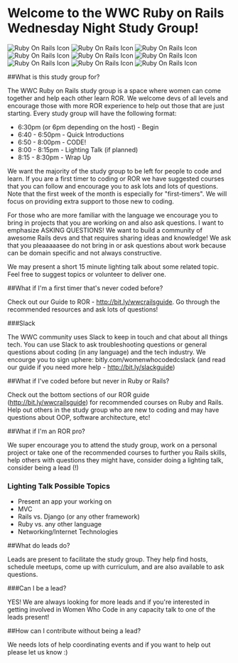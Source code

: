 # Welcome to the WWC Ruby on Rails Wednesday Night Study Group!

![Ruby On Rails Icon](http://files.softicons.com/download/application-icons/ruby-programming-icons-by-ahmad-galal/png/48/RubyOnRails.png)
![Ruby On Rails Icon](http://files.softicons.com/download/application-icons/ruby-programming-icons-by-ahmad-galal/png/48/RubyOnRails.png)
![Ruby On Rails Icon](http://files.softicons.com/download/application-icons/ruby-programming-icons-by-ahmad-galal/png/48/RubyOnRails.png)
![Ruby On Rails Icon](http://files.softicons.com/download/application-icons/ruby-programming-icons-by-ahmad-galal/png/48/RubyOnRails.png)
![Ruby On Rails Icon](http://files.softicons.com/download/application-icons/ruby-programming-icons-by-ahmad-galal/png/48/RubyOnRails.png)
![Ruby On Rails Icon](http://files.softicons.com/download/application-icons/ruby-programming-icons-by-ahmad-galal/png/48/RubyOnRails.png)
![Ruby On Rails Icon](http://files.softicons.com/download/application-icons/ruby-programming-icons-by-ahmad-galal/png/48/RubyOnRails.png)
![Ruby On Rails Icon](http://files.softicons.com/download/application-icons/ruby-programming-icons-by-ahmad-galal/png/48/RubyOnRails.png)
![Ruby On Rails Icon](http://files.softicons.com/download/application-icons/ruby-programming-icons-by-ahmad-galal/png/48/RubyOnRails.png)

##What is this study group for?

The WWC Ruby on Rails study group is a space where women can come together and help each other learn ROR. We welcome devs of all levels and encourage those with more ROR experience to help out those that are just starting. Every study group will have the following format:

* 6:30pm (or 6pm depending on the host) - Begin
* 6:40 - 6:50pm - Quick Introductions 
* 6:50 - 8:00pm - CODE!
* 8:00 - 8:15pm - Lighting Talk (if planned)
* 8:15 - 8:30pm - Wrap Up 

We want the majority of the study group to be left for people to code and learn. If you are a first timer to coding or ROR we have suggested courses that you can follow and encourage you to ask lots and lots of questions. Note that the first week of the month is especially for "first-timers". We will focus on providing extra support to those new to coding. 

For those who are more familiar with the language we encourage you to bring in projects that you are working on and also ask questions. I want to emphasize ASKING QUESTIONS! We want to build a community of awesome Rails devs and that requires sharing ideas and knowledge! We ask that you pleaaaaasee do not bring in or ask questions about work because can be domain specific and not always constructive. 

We may present a short 15 minute lighting talk about some related topic. Feel free to suggest topics or volunteer to deliver one.

##What if I'm a first timer that's never coded before?

Check out our Guide to ROR - http://bit.ly/wwcrailsguide. Go through the recommended resources and ask lots of questions!

###Slack

The WWC community uses Slack to keep in touch and chat about all things tech. You can use Slack to ask troubleshooting questions or general questions about coding (in any language) and the tech industry. We encourge you to sign uphere:  bitly.com/womenwhocodedcslack (and read our guide if you need more help - http://bit.ly/slackguide)

##What if I've coded before but never in Ruby or Rails?

Check out the bottom sections of our ROR guide (http://bit.ly/wwcrailsguide) for recommended courses on Ruby and Rails. Help out others in the study group who are new to coding and may have questions about OOP, software architecture, etc! 

##What if I'm an ROR pro?

We super encourage you to attend the study group, work on a personal project or take one of the recommended courses to further you Rails skills, help others with questions they might have, consider doing a lighting talk, consider being a lead (!)

### Lighting Talk Possible Topics

* Present an app your working on
* MVC
* Rails vs. Django (or any other framework)
* Ruby vs. any other language
* Networking/Internet Technologies

##What do leads do?

Leads are present to facilitate the study group. They help find hosts, schedule meetups, come up with curriculum, and are also available to ask questions.

###Can I be a lead?

YES! We are always looking for more leads and if you're interested in getting involved in Women Who Code in any capacity talk to one of the leads present!

##How can I contribute without being a lead?

We needs lots of help coordinating events and if you want to help out please let us know :)

